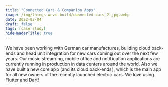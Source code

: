 ```yaml
---
title: "Connected Cars & Companion Apps"
image: /img/things-weve-build/connected-cars_2.jpg.webp
date: 2022-02-04
draft: false
tags: [case study]
hideHeaderTitle: true
---
```


We have been working with German car manufactures, building cloud back-ends and head unit integration for new cars coming out over the next few years. Our music streaming, mobile office and notification applications are currently running in production in data centers around the world. Also we have built a new core app (and its cloud back-ends), which is the main app for all new owners of the recently launched electric cars. We love using Flutter and Dart!